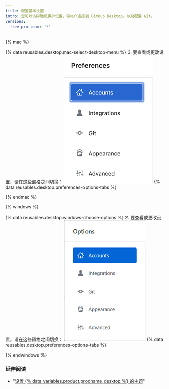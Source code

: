 ```yaml
---
title: 配置基本设置
intro: 您可以访问隐私保护设置，将帐户连接到 GitHub Desktop，以及配置 Git。
versions:
  free-pro-team: '*'
---
```


{% mac %}

{% data reusables.desktop.mac-select-desktop-menu %}
3. 要查看或更改设置，请在这些窗格之间切换： ![首选项菜单导航](/assets/images/help/desktop/mac-select-accounts-pane.png)
{% data reusables.desktop.preferences-options-tabs %}

{% endmac %}

{% windows %}

{% data reusables.desktop.windows-choose-options %}
2. 要查看或更改设置，请在这些窗格之间切换： ![选项菜单导航](/assets/images/help/desktop/windows-select-accounts-pane.png)
{% data reusables.desktop.preferences-options-tabs %}

{% endwindows %}

### 延伸阅读

- "[设置 {% data variables.product.prodname_desktop %} 的主题](/desktop/guides/getting-started-with-github-desktop/setting-a-theme-for-github-desktop)"
